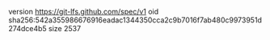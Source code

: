version https://git-lfs.github.com/spec/v1
oid sha256:542a355986676916eadac1344350cca2c9b7016f7ab480c9973951d274dce4b5
size 2537
